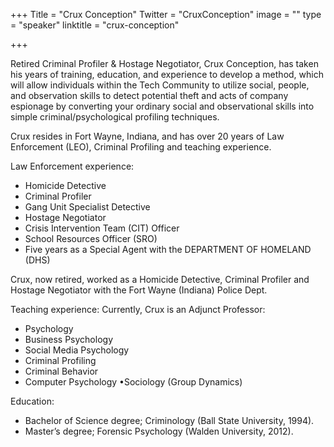 +++
Title = "Crux Conception"
Twitter = "CruxConception"
image = ""
type = "speaker"
linktitle = "crux-conception"

+++

Retired Criminal Profiler & Hostage Negotiator, Crux Conception, has taken his years of training, education, and experience to develop a method, which will allow individuals within the Tech Community to utilize social, people, and observation skills to detect potential theft and acts of company espionage by converting your ordinary social and observational skills into simple criminal/psychological profiling techniques.

Crux resides in Fort Wayne, Indiana, and has over 20 years of Law Enforcement (LEO), Criminal Profiling and teaching experience.

Law Enforcement experience:
- Homicide Detective 
- Criminal Profiler 
- Gang Unit Specialist Detective 
- Hostage Negotiator 
- Crisis Intervention Team (CIT) Officer 
- School Resources Officer (SRO) 
- Five years as a Special Agent with the DEPARTMENT OF HOMELAND (DHS)

Crux, now retired, worked as a Homicide Detective, Criminal Profiler and Hostage Negotiator with the Fort Wayne (Indiana) Police Dept.

Teaching experience: Currently, Crux is an Adjunct Professor:
- Psychology 
- Business Psychology 
- Social Media Psychology 
- Criminal Profiling 
- Criminal Behavior 
- Computer Psychology •Sociology (Group Dynamics)

Education:
- Bachelor of Science degree; Criminology (Ball State University, 1994).
- Master’s degree; Forensic Psychology (Walden University, 2012).
